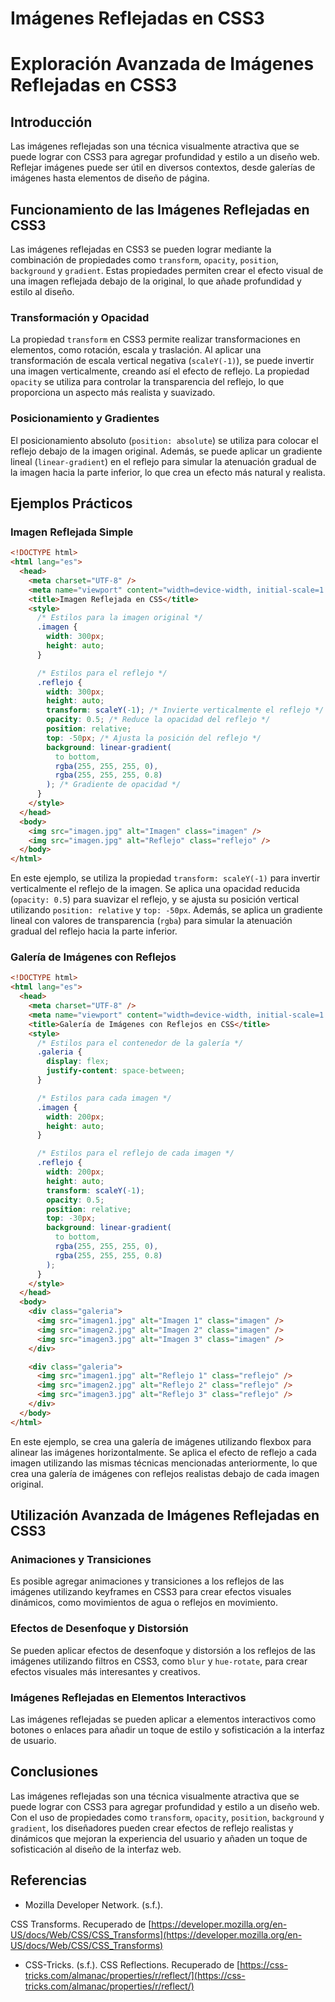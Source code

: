 # Imágenes Reflejadas en CSS3

# Exploración Avanzada de Imágenes Reflejadas en CSS3

## Introducción

Las imágenes reflejadas son una técnica visualmente atractiva que se puede lograr con CSS3 para agregar profundidad y estilo a un diseño web. Reflejar imágenes puede ser útil en diversos contextos, desde galerías de imágenes hasta elementos de diseño de página.

## Funcionamiento de las Imágenes Reflejadas en CSS3

Las imágenes reflejadas en CSS3 se pueden lograr mediante la combinación de propiedades como `transform`, `opacity`, `position`, `background` y `gradient`. Estas propiedades permiten crear el efecto visual de una imagen reflejada debajo de la original, lo que añade profundidad y estilo al diseño.

### Transformación y Opacidad

La propiedad `transform` en CSS3 permite realizar transformaciones en elementos, como rotación, escala y traslación. Al aplicar una transformación de escala vertical negativa (`scaleY(-1)`), se puede invertir una imagen verticalmente, creando así el efecto de reflejo. La propiedad `opacity` se utiliza para controlar la transparencia del reflejo, lo que proporciona un aspecto más realista y suavizado.

### Posicionamiento y Gradientes

El posicionamiento absoluto (`position: absolute`) se utiliza para colocar el reflejo debajo de la imagen original. Además, se puede aplicar un gradiente lineal (`linear-gradient`) en el reflejo para simular la atenuación gradual de la imagen hacia la parte inferior, lo que crea un efecto más natural y realista.

## Ejemplos Prácticos

### Imagen Reflejada Simple

```html
<!DOCTYPE html>
<html lang="es">
  <head>
    <meta charset="UTF-8" />
    <meta name="viewport" content="width=device-width, initial-scale=1.0" />
    <title>Imagen Reflejada en CSS</title>
    <style>
      /* Estilos para la imagen original */
      .imagen {
        width: 300px;
        height: auto;
      }

      /* Estilos para el reflejo */
      .reflejo {
        width: 300px;
        height: auto;
        transform: scaleY(-1); /* Invierte verticalmente el reflejo */
        opacity: 0.5; /* Reduce la opacidad del reflejo */
        position: relative;
        top: -50px; /* Ajusta la posición del reflejo */
        background: linear-gradient(
          to bottom,
          rgba(255, 255, 255, 0),
          rgba(255, 255, 255, 0.8)
        ); /* Gradiente de opacidad */
      }
    </style>
  </head>
  <body>
    <img src="imagen.jpg" alt="Imagen" class="imagen" />
    <img src="imagen.jpg" alt="Reflejo" class="reflejo" />
  </body>
</html>
```

En este ejemplo, se utiliza la propiedad `transform: scaleY(-1)` para invertir verticalmente el reflejo de la imagen. Se aplica una opacidad reducida (`opacity: 0.5`) para suavizar el reflejo, y se ajusta su posición vertical utilizando `position: relative` y `top: -50px`. Además, se aplica un gradiente lineal con valores de transparencia (`rgba`) para simular la atenuación gradual del reflejo hacia la parte inferior.

### Galería de Imágenes con Reflejos

```html
<!DOCTYPE html>
<html lang="es">
  <head>
    <meta charset="UTF-8" />
    <meta name="viewport" content="width=device-width, initial-scale=1.0" />
    <title>Galería de Imágenes con Reflejos en CSS</title>
    <style>
      /* Estilos para el contenedor de la galería */
      .galeria {
        display: flex;
        justify-content: space-between;
      }

      /* Estilos para cada imagen */
      .imagen {
        width: 200px;
        height: auto;
      }

      /* Estilos para el reflejo de cada imagen */
      .reflejo {
        width: 200px;
        height: auto;
        transform: scaleY(-1);
        opacity: 0.5;
        position: relative;
        top: -30px;
        background: linear-gradient(
          to bottom,
          rgba(255, 255, 255, 0),
          rgba(255, 255, 255, 0.8)
        );
      }
    </style>
  </head>
  <body>
    <div class="galeria">
      <img src="imagen1.jpg" alt="Imagen 1" class="imagen" />
      <img src="imagen2.jpg" alt="Imagen 2" class="imagen" />
      <img src="imagen3.jpg" alt="Imagen 3" class="imagen" />
    </div>

    <div class="galeria">
      <img src="imagen1.jpg" alt="Reflejo 1" class="reflejo" />
      <img src="imagen2.jpg" alt="Reflejo 2" class="reflejo" />
      <img src="imagen3.jpg" alt="Reflejo 3" class="reflejo" />
    </div>
  </body>
</html>
```

En este ejemplo, se crea una galería de imágenes utilizando flexbox para alinear las imágenes horizontalmente. Se aplica el efecto de reflejo a cada imagen utilizando las mismas técnicas mencionadas anteriormente, lo que crea una galería de imágenes con reflejos realistas debajo de cada imagen original.

## Utilización Avanzada de Imágenes Reflejadas en CSS3

### Animaciones y Transiciones

Es posible agregar animaciones y transiciones a los reflejos de las imágenes utilizando keyframes en CSS3 para crear efectos visuales dinámicos, como movimientos de agua o reflejos en movimiento.

### Efectos de Desenfoque y Distorsión

Se pueden aplicar efectos de desenfoque y distorsión a los reflejos de las imágenes utilizando filtros en CSS3, como `blur` y `hue-rotate`, para crear efectos visuales más interesantes y creativos.

### Imágenes Reflejadas en Elementos Interactivos

Las imágenes reflejadas se pueden aplicar a elementos interactivos como botones o enlaces para añadir un toque de estilo y sofisticación a la interfaz de usuario.

## Conclusiones

Las imágenes reflejadas son una técnica visualmente atractiva que se puede lograr con CSS3 para agregar profundidad y estilo a un diseño web. Con el uso de propiedades como `transform`, `opacity`, `position`, `background` y `gradient`, los diseñadores pueden crear efectos de reflejo realistas y dinámicos que mejoran la experiencia del usuario y añaden un toque de sofisticación al diseño de la interfaz web.

## Referencias

- Mozilla Developer Network. (s.f.).

CSS Transforms. Recuperado de [https://developer.mozilla.org/en-US/docs/Web/CSS/CSS_Transforms](https://developer.mozilla.org/en-US/docs/Web/CSS/CSS_Transforms)

- CSS-Tricks. (s.f.). CSS Reflections. Recuperado de [https://css-tricks.com/almanac/properties/r/reflect/](https://css-tricks.com/almanac/properties/r/reflect/)

